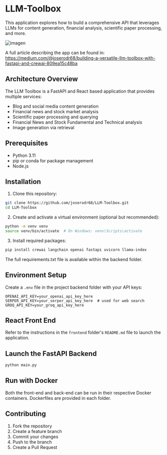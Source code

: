# LLM-Toolbox

This application explores how to build a comprehensive API that leverages LLMs for content generation, financial analysis, scientific paper processing, and more. 

![imagen](https://github.com/user-attachments/assets/b0fa731c-b6e7-4c55-bcb7-b7883880377c)

A full article describing the app can be found in:
https://medium.com/@joserodr68/building-a-versatile-llm-toolbox-with-fastapi-and-crewai-809ea15c48ba

## Architecture Overview
The LLM Toolbox is a FastAPI and React based application that provides multiple services:
- Blog and social media content generation
- Financial news and stock market analysis
- Scientific paper processing and querying
- Financial News and Stock Fundamental and Technical analysis
- Image generation via retrieval


## Prerequisites

- Python 3.11
- pip or conda for package management
- Node.js 

## Installation

1. Clone this repository:
```bash
git clone https://github.com/joserodr68/LLM-Toolbox.git
cd LLM-Toolbox
```

2. Create and activate a virtual environment (optional but recommended):
```bash
python -m venv venv
source venv/bin/activate  # On Windows: venv\Scripts\activate
```

3. Install required packages:
```bash
pip install crewai langchain openai fastapi uvicorn llama-index
```
The full requirements.txt file is available within the backend folder.

## Environment Setup

Create a `.env` file in the project backend folder with your API keys:

```
OPENAI_API_KEY=your_openai_api_key_here
SERPER_API_KEY=your_serper_api_key_here  # used for web search
GROQ_API_KEY=your_groq_api_key_here
```

## React Front End

Refer to the instructions in the `frontend` folder's `README.md` file to launch the application.

## Launch the FastAPI Backend

```bash
python main.py
```
## Run with Docker

Both the front-end and back-end can be run in their respective Docker containers. Dockerfiles are provided in each folder.

## Contributing

1. Fork the repository
2. Create a feature branch
3. Commit your changes
4. Push to the branch
5. Create a Pull Request


